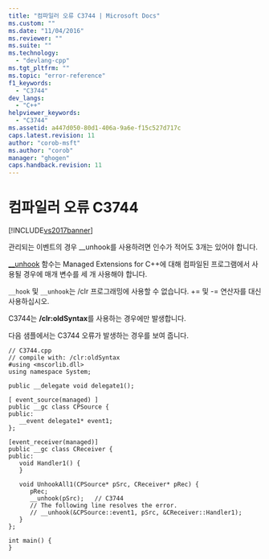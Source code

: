 ```yaml
---
title: "컴파일러 오류 C3744 | Microsoft Docs"
ms.custom: ""
ms.date: "11/04/2016"
ms.reviewer: ""
ms.suite: ""
ms.technology: 
  - "devlang-cpp"
ms.tgt_pltfrm: ""
ms.topic: "error-reference"
f1_keywords: 
  - "C3744"
dev_langs: 
  - "C++"
helpviewer_keywords: 
  - "C3744"
ms.assetid: a447d050-80d1-406a-9a6e-f15c527d717c
caps.latest.revision: 11
author: "corob-msft"
ms.author: "corob"
manager: "ghogen"
caps.handback.revision: 11
---
```

# 컴파일러 오류 C3744
[!INCLUDE[vs2017banner](../../assembler/inline/includes/vs2017banner.md)]

관리되는 이벤트의 경우 \_\_unhook를 사용하려면 인수가 적어도 3개는 있어야 합니다.  
  
 [\_\_unhook](../../cpp/unhook.md) 함수는 Managed Extensions for C\+\+에 대해 컴파일된 프로그램에서 사용될 경우에 매개 변수를 세 개 사용해야 합니다.  
  
 `__hook` 및 `__unhook`는 \/clr 프로그래밍에 사용할 수 없습니다.  \+\= 및 \-\= 연산자를 대신 사용하십시오.  
  
 C3744는 **\/clr:oldSyntax**를 사용하는 경우에만 발생합니다.  
  
 다음 샘플에서는 C3744 오류가 발생하는 경우를 보여 줍니다.  
  
```  
// C3744.cpp  
// compile with: /clr:oldSyntax  
#using <mscorlib.dll>  
using namespace System;  
  
public __delegate void delegate1();  
  
[ event_source(managed) ]  
public __gc class CPSource {  
public:  
   __event delegate1* event1;  
};  
  
[event_receiver(managed)]  
public __gc class CReceiver {  
public:  
   void Handler1() {  
   }  
  
   void UnhookAll1(CPSource* pSrc, CReceiver* pRec) {  
      pRec;  
      __unhook(pSrc);   // C3744  
      // The following line resolves the error.  
      // __unhook(&CPSource::event1, pSrc, &CReceiver::Handler1);  
   }  
};  
  
int main() {  
}  
```